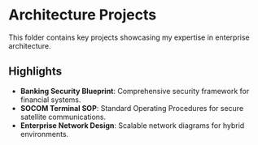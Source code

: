 # Architecture Projects

This folder contains key projects showcasing my expertise in enterprise architecture.

## Highlights

- **Banking Security Blueprint**: Comprehensive security framework for financial systems.
- **SOCOM Terminal SOP**: Standard Operating Procedures for secure satellite communications.
- **Enterprise Network Design**: Scalable network diagrams for hybrid environments.
